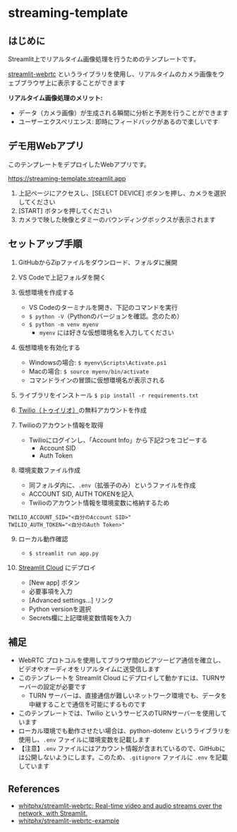 # streaming-template

## はじめに
Streamlit上でリアルタイム画像処理を行うためのテンプレートです。

[streamlit-webrtc](https://github.com/whitphx/streamlit-webrtc) というライブラリを使用し、リアルタイムのカメラ画像をウェブブラウザ上に表示することができます

**リアルタイム画像処理のメリット:**

- データ（カメラ画像）が生成される瞬間に分析と予測を行うことができます
- ユーザーエクスペリエンス: 即時にフィードバックがあるので楽しいです


## デモ用Webアプリ

このテンプレートをデプロイしたWebアプリです。

https://streaming-template.streamlit.app

1. 上記ページにアクセスし、[SELECT DEVICE] ボタンを押し、カメラを選択してください
2. [START] ボタンを押してください
3. カメラで映した映像とダミーのバウンディングボックスが表示されます


## セットアップ手順

1. GitHubからZipファイルをダウンロード、フォルダに展開

2. VS Codeで上記フォルダを開く

3. 仮想環境を作成する
    - VS Codeのターミナルを開き、下記のコマンドを実行
    - `$ python -V`（Pythonのバージョンを確認。念のため）
    - `$ python -m venv myenv`
      - `myenv` には好きな仮想環境名を入力してください

4. 仮想環境を有効化する
	- Windowsの場合: `$ myenv\Scripts\Activate.ps1`
	- Macの場合: `$ source myenv/bin/activate`
	- コマンドラインの冒頭に仮想環境名が表示される

5. ライブラリをインストール
	`$ pip install -r requirements.txt`

6. [Twilio（トゥイリオ）](https://www.twilio.com/ja-jp)の無料アカウントを作成

7. Twilioのアカウント情報を取得
   - Twilioにログインし、「Account Info」から下記2つをコピーする
     - Account SID
     - Auth Token

8. 環境変数ファイル作成
   - 同フォルダ内に、`.env`（拡張子のみ）というファイルを作成
   - ACCOUNT SID, AUTH TOKENを記入
   - Twilioのアカウント情報を環境変数に格納するため

```
TWILIO_ACCOUNT_SID="<自分のAccount SID>"
TWILIO_AUTH_TOKEN="<自分のAuth Token>"
```

9. ローカル動作確認
   - `$ streamlit run app.py`

10. [Streamlit Cloud](https://share.streamlit.io/) にデプロイ
    - [New app] ボタン
    - 必要事項を入力
    - [Advanced settings...] リンク
    - Python versionを選択
    - Secrets欄に上記環境変数情報を入力


## 補足

- WebRTC プロトコルを使用してブラウザ間のピアツーピア通信を確立し、ビデオやオーディオをリアルタイムに送受信します
- このテンプレートを Streamlit Cloud にデプロイして動かすには、TURNサーバーの設定が必要です
  - TURN サーバーは、直接通信が難しいネットワーク環境でも、データを中継することで通信を可能にするものです
- このテンプレートでは、Twilio というサービスのTURNサーバーを使用しています
- ローカル環境でも動作させたい場合は、python-dotenv というライブラリを使用し、`.env` ファイルに環境変数を記載します
- 【注意】`.env` ファイルにはアカウント情報が含まれているので、GitHubには公開しないようにします。このため、`.gitignore` ファイルに `.env` を記載しています


## References

- [whitphx/streamlit-webrtc: Real-time video and audio streams over the network, with Streamlit.](https://github.com/whitphx/streamlit-webrtc)
- [whitphx/streamlit-webrtc-example](https://github.com/whitphx/streamlit-webrtc-example/blob/main/app.py)
